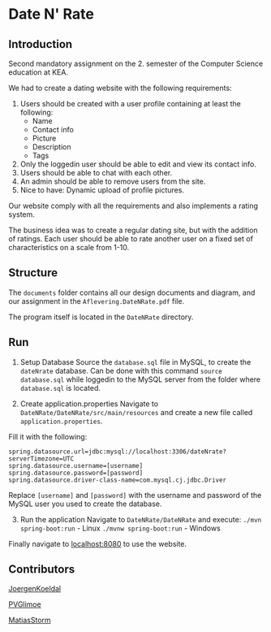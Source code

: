 # Date N' Rate
## Introduction
Second mandatory assignment on the 2. semester of the Computer Science education at KEA.

We had to create a dating website with the following requirements:
1. Users should be created with a user profile containing at least the following:
    * Name
    * Contact info
    * Picture
    * Description
    * Tags
2. Only the loggedin user should be able to edit and view its contact info.
3. Users should be able to chat with each other.
4. An admin should be able to remove users from the site.
5. Nice to have: Dynamic upload of profile pictures.

Our website comply with all the requirements and also implements a rating system.

The business idea was to create a regular dating site, but with the addition of ratings.
Each user should be able to rate another user on a fixed set of characteristics on a scale from 1-10.


## Structure
The `documents` folder contains all our design documents and diagram, and our assignment in the `Aflevering.DateNRate.pdf` file.

The program itself is located in the `DateNRate` directory.


## Run
1. Setup Database
Source the `database.sql` file in MySQL, to create the `dateNrate` database.
Can be done with this command `source database.sql` while loggedin to the MySQL server from the folder where `database.sql` is located.

2. Create application.properties
Navigate to `DateNRate/DateNRate/src/main/resources` and create a new file called `application.properties`.

Fill it with the following:
```
spring.datasource.url=jdbc:mysql://localhost:3306/dateNrate?serverTimezone=UTC
spring.datasource.username=[username]
spring.datasource.password=[password]
spring.datasource.driver-class-name=com.mysql.cj.jdbc.Driver
```
Replace `[username]` and `[password]` with the username and password of the MySQL user you used to create the database.

3. Run the application
Navigate to `DateNRate/DateNRate` and execute:
`./mvn spring-boot:run` - Linux
`./mvnw spring-boot:run` - Windows
 
Finally navigate to [localhost:8080](localhost:8080) to use the website.


## Contributors
[JoergenKoeldal](https://github.com/JoergenKoeldal)

[PVGlimoe](https://github.com/PVGlimoe)

[MatiasStorm](https://github.com/MatiasStorm)
